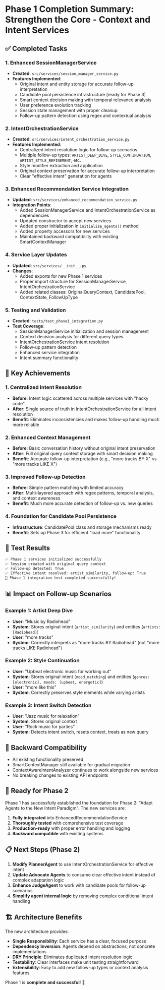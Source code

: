 # Phase 1 Completion Summary: Strengthen the Core - Context and Intent Services

## ✅ Completed Tasks

### 1. Enhanced SessionManagerService
- **Created**: `src/services/session_manager_service.py`
- **Features Implemented**:
  - Original intent and entity storage for accurate follow-up interpretation
  - Candidate pool persistence infrastructure (ready for Phase 3)
  - Smart context decision making with temporal relevance analysis
  - User preference evolution tracking
  - Session state management with proper cleanup
  - Follow-up pattern detection using regex and contextual analysis

### 2. IntentOrchestrationService
- **Created**: `src/services/intent_orchestration_service.py`
- **Features Implemented**:
  - Centralized intent resolution logic for follow-up scenarios
  - Multiple follow-up types: `ARTIST_DEEP_DIVE`, `STYLE_CONTINUATION`, `ARTIST_STYLE_REFINEMENT`, etc.
  - Style modifier extraction and application
  - Original context preservation for accurate follow-up interpretation
  - Clear "effective intent" generation for agents

### 3. Enhanced Recommendation Service Integration
- **Updated**: `src/services/enhanced_recommendation_service.py`
- **Integration Points**:
  - Added SessionManagerService and IntentOrchestrationService as dependencies
  - Updated constructor to accept new services
  - Added proper initialization in `initialize_agents()` method
  - Added property accessors for new services
  - Maintained backward compatibility with existing SmartContextManager

### 4. Service Layer Updates
- **Updated**: `src/services/__init__.py`
- **Changes**:
  - Added exports for new Phase 1 services
  - Proper import structure for SessionManagerService, IntentOrchestrationService
  - Added related classes: OriginalQueryContext, CandidatePool, ContextState, FollowUpType

### 5. Testing and Validation
- **Created**: `tests/test_phase1_integration.py`
- **Test Coverage**:
  - SessionManagerService initialization and session management
  - Context decision analysis for different query types
  - IntentOrchestrationService intent resolution
  - Follow-up pattern detection
  - Enhanced service integration
  - Intent summary functionality

## 🎯 Key Achievements

### 1. Centralized Intent Resolution
- **Before**: Intent logic scattered across multiple services with "hacky code"
- **After**: Single source of truth in IntentOrchestrationService for all intent resolution
- **Benefit**: Eliminates inconsistencies and makes follow-up handling much more reliable

### 2. Enhanced Context Management
- **Before**: Basic conversation history without original intent preservation
- **After**: Full original query context storage with smart decision making
- **Benefit**: Accurate follow-up interpretation (e.g., "more tracks BY X" vs "more tracks LIKE X")

### 3. Improved Follow-up Detection
- **Before**: Simple pattern matching with limited accuracy
- **After**: Multi-layered approach with regex patterns, temporal analysis, and context awareness
- **Benefit**: Much more accurate detection of follow-up vs. new queries

### 4. Foundation for Candidate Pool Persistence
- **Infrastructure**: CandidatePool class and storage mechanisms ready
- **Benefit**: Sets up Phase 3 for efficient "load more" functionality

## 🧪 Test Results

```bash
✅ Phase 1 services initialized successfully
✅ Session created with original query context
✅ Follow-up detected: True
✅ Effective intent resolved: artist_similarity, follow-up: True
🎉 Phase 1 integration test completed successfully!
```

## 📊 Impact on Follow-up Scenarios

### Example 1: Artist Deep Dive
- **User**: "Music by Radiohead"
- **System**: Stores original intent (`artist_similarity`) and entities (`artists: [Radiohead]`)
- **User**: "more tracks"
- **System**: Correctly interprets as "more tracks BY Radiohead" (not "more tracks LIKE Radiohead")

### Example 2: Style Continuation
- **User**: "Upbeat electronic music for working out"
- **System**: Stores original intent (`mood_matching`) and entities (`genres: [electronic], moods: [upbeat, energetic]`)
- **User**: "more like this"
- **System**: Correctly preserves style elements while varying artists

### Example 3: Intent Switch Detection
- **User**: "Jazz music for relaxation"
- **System**: Stores original context
- **User**: "Rock music for parties"
- **System**: Detects intent switch, resets context, treats as new query

## 🔄 Backward Compatibility

- All existing functionality preserved
- SmartContextManager still available for gradual migration
- ContextAwareIntentAnalyzer continues to work alongside new services
- No breaking changes to existing API endpoints

## 🚀 Ready for Phase 2

Phase 1 has successfully established the foundation for Phase 2: "Adapt Agents to the New Intent Paradigm". The new services are:

1. **Fully integrated** into EnhancedRecommendationService
2. **Thoroughly tested** with comprehensive test coverage
3. **Production-ready** with proper error handling and logging
4. **Backward compatible** with existing systems

## 📋 Next Steps (Phase 2)

1. **Modify PlannerAgent** to use IntentOrchestrationService for effective intent
2. **Update Advocate Agents** to consume clear effective intent instead of complex adaptation logic
3. **Enhance JudgeAgent** to work with candidate pools for follow-up scenarios
4. **Simplify agent internal logic** by removing complex conditional intent handling

## 🏗️ Architecture Benefits

The new architecture provides:

- **Single Responsibility**: Each service has a clear, focused purpose
- **Dependency Inversion**: Agents depend on abstractions, not concrete implementations
- **DRY Principle**: Eliminates duplicated intent resolution logic
- **Testability**: Clear interfaces make unit testing straightforward
- **Extensibility**: Easy to add new follow-up types or context analysis features

Phase 1 is **complete and successful**! 🎉 